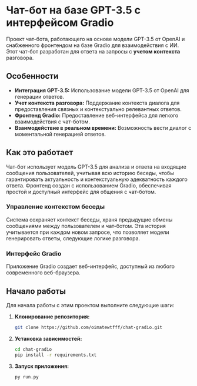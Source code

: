 # Чат-бот на базе GPT-3.5 с интерфейсом Gradio

Проект чат-бота, работающего на основе модели GPT-3.5 от OpenAI и снабженного фронтендом на базе Gradio для взаимодействия с ИИ. Этот чат-бот разработан для ответа на запросы с **учетом контекста** разговора.

## Особенности

- **Интеграция GPT-3.5:** Использование модели GPT-3.5 от OpenAI для генерации ответов.
- **Учет контекста разговора:** Поддержание контекста диалога для предоставления связных и контекстуально релевантных ответов.
- **Фронтенд Gradio:** Предоставление веб-интерфейса для легкого взаимодействия с чат-ботом.
- **Взаимодействие в реальном времени:** Возможность вести диалог с моментальной генерацией ответов.

## Как это работает

Чат-бот использует модель GPT-3.5 для анализа и ответа на входящие сообщения пользователей, учитывая всю историю беседы, чтобы гарантировать актуальность и контекстуальную адекватность каждого ответа. Фронтенд создан с использованием Gradio, обеспечивая простой и доступный интерфейс для общения с чат-ботом.

### Управление контекстом беседы

Система сохраняет контекст беседы, храня предыдущие обмены сообщениями между пользователем и чат-ботом. Эта история учитывается при каждом новом запросе, что позволяет модели генерировать ответы, следующие логике разговора.

### Интерфейс Gradio

Приложение Gradio создает веб-интерфейс, доступный из любого современного веб-браузера.

## Начало работы

Для начала работы с этим проектом выполните следующие шаги:

1. **Клонирование репозитория:**

   ```bash
   git clone https://github.com/oimatewtfff/chat-gradio.git

2. **Установка зависимостей:**

   ```bash
   cd chat-gradio
   pip install -r requirements.txt
   
3. **Запуск приложения:**

   ```bash
   py run.py

